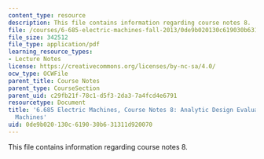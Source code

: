 ```yaml
---
content_type: resource
description: This file contains information regarding course notes 8.
file: /courses/6-685-electric-machines-fall-2013/0de9b020130c619030b631311d920070_MIT6_685F13_chapter8.pdf
file_size: 342512
file_type: application/pdf
learning_resource_types:
- Lecture Notes
license: https://creativecommons.org/licenses/by-nc-sa/4.0/
ocw_type: OCWFile
parent_title: Course Notes
parent_type: CourseSection
parent_uid: c29fb21f-78c1-d5f3-2da3-7a4fcd4e6791
resourcetype: Document
title: '6.685 Electric Machines, Course Notes 8: Analytic Design Evaluation of Induction
  Machines'
uid: 0de9b020-130c-6190-30b6-31311d920070
---
```

This file contains information regarding course notes 8.